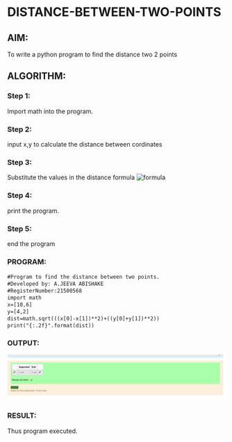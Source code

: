 # DISTANCE-BETWEEN-TWO-POINTS

## AIM:
To write a python program to find the distance two 2 points
## ALGORITHM:
### Step 1: 
Import math into the program.
### Step 2: 
input x,y to calculate the distance between cordinates
### Step 3: 
Substitute the values in the distance formula  ![formula](/formula.JPG)
### Step 4: 
print the program.
### Step 5:
end the program 
### PROGRAM:
```
#Program to find the distance between two points.
#Developed by: A.JEEVA ABISHAKE
#RegisterNumber:21500568
import math
x=[10,6]
y=[4,2]
dist=math.sqrt(((x[0]-x[1])**2)+((y[0]+y[1])**2))
print("{:.2f}".format(dist))
```
### OUTPUT:
![output 1](ddf.png)


### RESULT:
Thus program executed.
